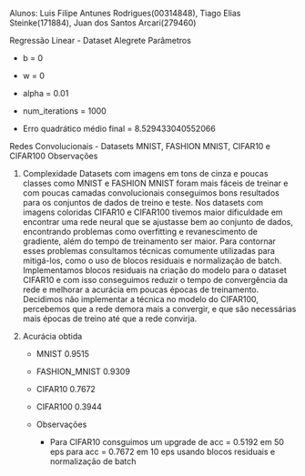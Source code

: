 Alunos: Luis Filipe Antunes Rodrigues(00314848), Tiago Elias Steinke(171884), Juan dos Santos Arcari(279460)

Regressão Linear - Dataset Alegrete
Parâmetros 
* b = 0
* w = 0
* alpha = 0.01
* num_iterations = 1000

* Erro quadrático médio final = 8.529433040552066

Redes Convolucionais - Datasets MNIST, FASHION MNIST, CIFAR10 e CIFAR100
Observações
1. Complexidade
    Datasets com imagens em tons de cinza e poucas classes como MNIST e FASHION MNIST foram mais fáceis de treinar e
com poucas camadas convolucionais conseguimos bons resultados para os conjuntos de dados de treino e teste.
    Nos datasets com imagens coloridas CIFAR10 e CIFAR100 tivemos maior dificuldade em encontrar uma rede neural que se ajustasse bem ao conjunto de dados, encontrando problemas como overfitting e revanescimento de gradiente, além do tempo de treinamento ser maior. Para contornar esses problemas consultamos técnicas comumente utilizadas para mitigá-los, como o uso de blocos residuais e normalização de batch. Implementamos blocos residuais na criação do modelo para o dataset CIFAR10 e com isso conseguimos reduzir o tempo de convergência da rede e melhorar a acurácia em poucas épocas de treinamento. Decidimos não implementar a técnica no modelo do CIFAR100, percebemos que a rede demora mais a convergir, e que são necessárias mais épocas de treino até que a rede convirja. 
    
2. Acurácia obtida
    * MNIST         0.9515
    * FASHION_MNIST 0.9309  
    * CIFAR10       0.7672
    * CIFAR100      0.3944

    * Observações 
        * Para CIFAR10 consguimos um upgrade de acc = 0.5192 em 50 eps para acc = 0.7672 em 10 eps usando blocos residuais e normalização de batch
    
